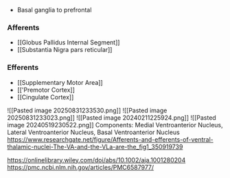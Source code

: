 - Basal ganglia to prefrontal
### Afferents
- [[Globus Pallidus Internal Segment]]
- [[Substantia Nigra pars reticular]]
### Efferents
- [[Supplementary Motor Area]]
- [['Premotor Cortex]]
- [[Cingulate Cortex]]

![[Pasted image 20250831233530.png]]
![[Pasted image 20250831233023.png]]
![[Pasted image 20240211225924.png]]
![[Pasted image 20240519230522.png]]
Components: Medial Ventroanterior Nucleus, Lateral Ventroanterior Nucleus, Basal Ventroanterior Nucleus
https://www.researchgate.net/figure/Afferents-and-efferents-of-ventral-thalamic-nuclei-The-VA-and-the-VLa-are-the_fig1_350919739

https://onlinelibrary.wiley.com/doi/abs/10.1002/aja.1001280204
https://pmc.ncbi.nlm.nih.gov/articles/PMC6587977/
